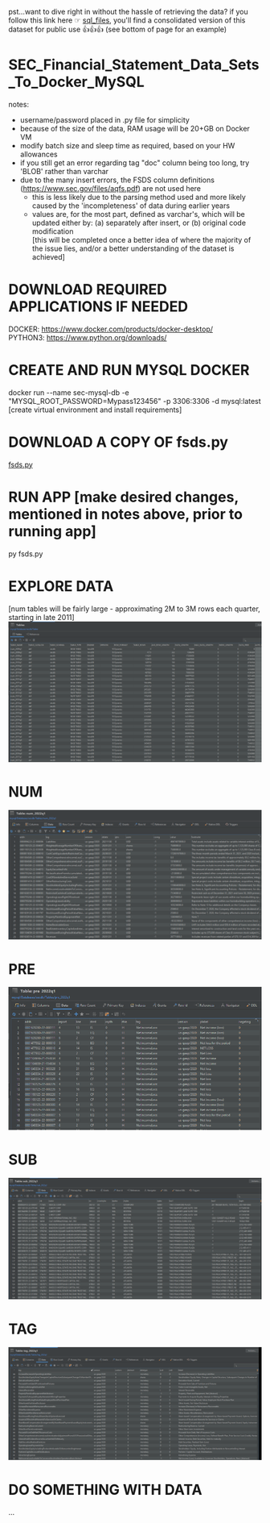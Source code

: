 pst...want to dive right in without the hassle of retrieving the data? if you follow this link here &#9758; [sql_files](https://1drv.ms/f/s!Aqm-BwLD86xdgebfPunR3faRAV6tXhg?e=vhDIi1), you'll find a consolidated version of this dataset for public use &#128077;&#128077;&#128077; (see bottom of page for an example)     

# SEC_Financial_Statement_Data_Sets_To_Docker_MySQL
notes: 
 - username/password placed in .py file for simplicity
 - because of the size of the data, RAM usage will be 20+GB on Docker VM
 - modify batch size and sleep time as required, based on your HW allowances
 - if you still get an error regarding tag "doc" column being too long, try 'BLOB' rather than varchar
 - due to the many insert errors, the FSDS column definitions (https://www.sec.gov/files/aqfs.pdf) are not used here
   - this is less likely due to the parsing method used and more likely caused by the 'incompleteness' of data during earlier years
   - values are, for the most part, defined as varchar's, which will be updated either by:
     (a) separately after insert, or
     (b) original code modification  
     [this will be completed once a better idea of where the majority of the issue lies, and/or a better understanding of the dataset is achieved]

# DOWNLOAD REQUIRED APPLICATIONS IF NEEDED
DOCKER: https://www.docker.com/products/docker-desktop/  
PYTHON3: https://www.python.org/downloads/  

# CREATE AND RUN MYSQL DOCKER
docker run --name sec-mysql-db -e "MYSQL_ROOT_PASSWORD=Mypass123456" -p 3306:3306 -d mysql:latest  
[create virtual environment and install requirements]  

# DOWNLOAD A COPY OF fsds.py
[fsds.py](https://github.com/TranDenyDFW/SEC_Financial_Statement_Data_Sets_To_Docker_MySQL/blob/main/fsds.py)  

# RUN APP [make desired changes, mentioned in notes above, prior to running app]
py fsds.py  

# EXPLORE DATA
[num tables will be fairly large - approximating 2M to 3M rows each quarter, starting in late 2011]  
![table_summ](tables-summary-sample.png)  

# NUM
![NUM](2022q1-num-data-sample.png)  

# PRE
![PRE](2022q1-pre-data-sample.png)  

# SUB
![SUB](2022q1-sub-data-sample.png)  

# TAG
![TAG](2022q1-tag-data-sample.png)  


# DO SOMETHING WITH DATA
...  


